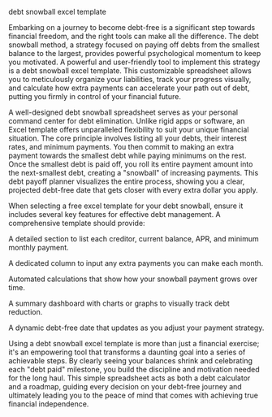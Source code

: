 debt snowball excel template


Embarking on a journey to become debt-free is a significant step towards financial freedom, and the right tools can make all the difference. The debt snowball method, a strategy focused on paying off debts from the smallest balance to the largest, provides powerful psychological momentum to keep you motivated. A powerful and user-friendly tool to implement this strategy is a debt snowball excel template. This customizable spreadsheet allows you to meticulously organize your liabilities, track your progress visually, and calculate how extra payments can accelerate your path out of debt, putting you firmly in control of your financial future.



A well-designed debt snowball spreadsheet serves as your personal command center for debt elimination. Unlike rigid apps or software, an Excel template offers unparalleled flexibility to suit your unique financial situation. The core principle involves listing all your debts, their interest rates, and minimum payments. You then commit to making an extra payment towards the smallest debt while paying minimums on the rest. Once the smallest debt is paid off, you roll its entire payment amount into the next-smallest debt, creating a \"snowball\" of increasing payments. This debt payoff planner visualizes the entire process, showing you a clear, projected debt-free date that gets closer with every extra dollar you apply.



When selecting a free excel template for your debt snowball, ensure it includes several key features for effective debt management. A comprehensive template should provide:



    
A detailed section to list each creditor, current balance, APR, and minimum monthly payment.

    
A dedicated column to input any extra payments you can make each month.

    
Automated calculations that show how your snowball payment grows over time.

    
A summary dashboard with charts or graphs to visually track debt reduction.

    
A dynamic debt-free date that updates as you adjust your payment strategy.





Using a debt snowball excel template is more than just a financial exercise; it's an empowering tool that transforms a daunting goal into a series of achievable steps. By clearly seeing your balances shrink and celebrating each \"debt paid\" milestone, you build the discipline and motivation needed for the long haul. This simple spreadsheet acts as both a debt calculator and a roadmap, guiding every decision on your debt-free journey and ultimately leading you to the peace of mind that comes with achieving true financial independence.
